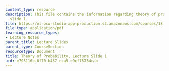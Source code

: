 ```yaml
---
content_type: resource
description: This file contains the information regarding theory of probability, lecture
  slide 1.
file: https://ol-ocw-studio-app-production.s3.amazonaws.com/courses/18-175-theory-of-probability-spring-2014/e793116b0f70b437cca5e9cf75754cab_MIT18_175S14_Lecture1.pdf
file_type: application/pdf
learning_resource_types:
- Lecture Notes
parent_title: Lecture Slides
parent_type: CourseSection
resourcetype: Document
title: Theory of Probability, Lecture Slide 1
uid: e793116b-0f70-b437-cca5-e9cf75754cab
---
```

